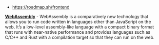 - https://roadmap.sh/frontend

**[WebAssembly](https://developer.mozilla.org/en-US/docs/WebAssembly)** - WebAssembly is a comparatively new technology that allows you to run  code written in languages other than JavaScript on the web. It’s a  low-level assembly-like language with a compact binary format that runs  with near-native performance and provides languages such as C/C++ and  Rust with a compilation target so that they can run on the web.